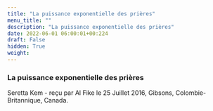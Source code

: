```yaml
---
title: "La puissance exponentielle des prières"
menu_title: ""
description: "La puissance exponentielle des prières"
date: 2022-06-01 06:00:01+00:224
draft: False
hidden: True
weight:
---
```

### La puissance exponentielle des prières

Seretta Kem - reçu par Al Fike le 25 Juillet 2016, Gibsons, Colombie-Britannique, Canada.



